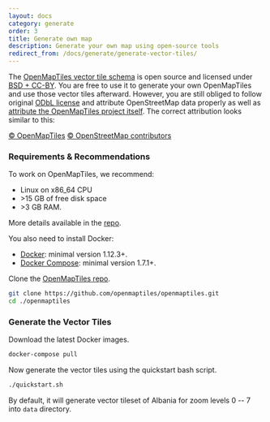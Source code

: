 ```yaml
---
layout: docs
category: generate
order: 3
title: Generate own map
description: Generate your own map using open-source tools
redirect_from: /docs/generate/generate-vector-tiles/
---
```


The [OpenMapTiles vector tile schema](https://github.com/openmaptiles/openmaptiles)
is open source and licensed under [BSD + CC-BY](https://github.com/openmaptiles/openmaptiles/blob/master/LICENSE.md). You are free to use it to generate your own OpenMapTiles and use those vector tiles afterward. However, you are still obliged to follow original [ODbL license](http://wiki.openstreetmap.org/wiki/Open_Database_License) and attribute OpenStreetMap data properly as well as [attribute the OpenMapTiles project itself](https://github.com/openmaptiles/openmaptiles#license). The correct attribution looks similar to this:

[© OpenMapTiles](http://openmaptiles.org/) [© OpenStreetMap contributors](http://www.openstreetmap.org/copyright)

### Requirements & Recommendations

To work on OpenMapTiles, we recommend:
- Linux on x86_64 CPU
- &gt;15 GB of free disk space
- &gt;3 GB RAM.

More details available in the [repo](https://github.com/openmaptiles/openmaptiles/blob/master/QUICKSTART.md#req).

You also need to install Docker:

- [Docker](https://docs.docker.com/engine/installation/): minimal version 1.12.3+.
- [Docker Compose](https://docs.docker.com/compose/install/): minimal version 1.7.1+.

Clone the [OpenMapTiles repo](https://github.com/openmaptiles/openmaptiles).

```bash
git clone https://github.com/openmaptiles/openmaptiles.git
cd ./openmaptiles
```

### Generate the Vector Tiles

Download the latest Docker images.

```bash
docker-compose pull
```

Now generate the vector tiles using the quickstart bash script.

```bash
./quickstart.sh
```

By default, it will generate vector tileset of Albania for zoom levels 0 -- 7 into `data` directory.

